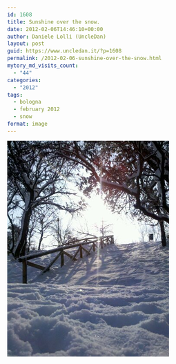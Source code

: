 ```yaml
---
id: 1608
title: Sunshine over the snow.
date: 2012-02-06T14:46:10+00:00
author: Daniele Lolli (UncleDan)
layout: post
guid: https://www.uncledan.it/?p=1608
permalink: /2012-02-06-sunshine-over-the-snow.html
mytory_md_visits_count:
  - "44"
categories:
  - "2012"
tags:
  - bologna
  - february 2012
  - snow
format: image
---
```

<img class="alignnone" title="" src="/wp-content/uploads/2012/02/wpid-2012-02-05_10-00-26_346.jpg" alt="image" />